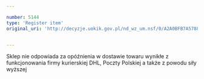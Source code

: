 ```yaml
---

number: 5144
type: 'Register item'
original_uri: 'http://decyzje.uokik.gov.pl/nd_wz_um.nsf/0/A2A0BFB7A578832FC1257BC0003D98C0?OpenDocument'


---
```


Sklep nie odpowiada za opóźnienia w dostawie towaru wynikłe z funkcjonowania firmy kurierskiej DHL, Poczty Polskiej a także z powodu siły wyższej
